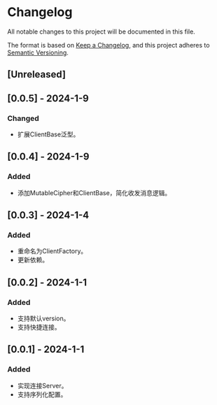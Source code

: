 # Changelog

All notable changes to this project will be documented in this file.

The format is based on [Keep a Changelog](https://keepachangelog.com/en/1.0.0/),
and this project adheres to [Semantic Versioning](https://semver.org/spec/v2.0.0.html).

## [Unreleased]

## [0.0.5] - 2024-1-9

### Changed

* 扩展ClientBase泛型。

## [0.0.4] - 2024-1-9

### Added

* 添加MutableCipher和ClientBase，简化收发消息逻辑。

## [0.0.3] - 2024-1-4

### Added

* 重命名为ClientFactory。
* 更新依赖。

## [0.0.2] - 2024-1-1

### Added

* 支持默认version。
* 支持快捷连接。

## [0.0.1] - 2024-1-1

### Added

* 实现连接Server。
* 支持序列化配置。
